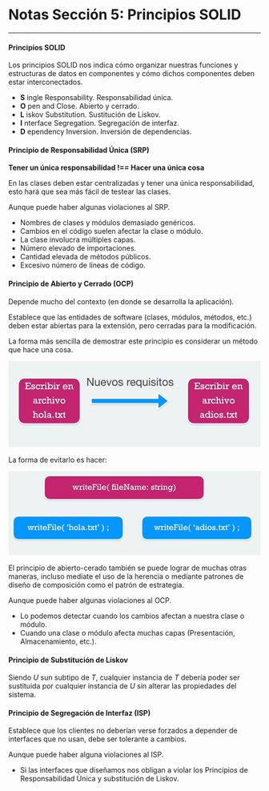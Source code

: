 # Notas Sección 5: Principios SOLID
___

#### Principios SOLID

Los principios SOLID nos indica cómo organizar nuestras funciones y estructuras de datos en componentes y cómo dichos componentes deben estar interconectados.

- __S__ ingle Responsability. Responsabilidad única. 
- __O__ pen and Close. Abierto y cerrado. 
- __L__ iskov Substitution. Sustitución de Liskov. 
- __I__ nterface Segregation. Segregación de interfaz. 
- __D__ ependency Inversion. Inversión de dependencias.

#### Principio de Responsabilidad Única (SRP)

__Tener un única responsabilidad !== Hacer una única cosa__

En las clases deben estar centralizadas y tener una única responsabilidad, esto hará que sea más fácil de testear las clases. 

Aunque puede haber algunas violaciones al SRP.

- Nombres de clases y módulos demasiado genéricos. 
- Cambios en el código suelen afectar la clase o módulo. 
- La clase involucra múltiples capas. 
- Número elevado de importaciones. 
- Cantidad elevada de métodos públicos. 
- Excesivo número de líneas de código. 

#### Principio de Abierto y Cerrado (OCP)

Depende mucho del contexto (en donde se desarrolla la aplicación). 

Establece que las entidades de software (clases, módulos, métodos, etc.) deben estar abiertas para la extensión, pero cerradas para la modificación. 

La forma más sencilla de demostrar este principio es considerar un método que hace una cosa. 

![ocp](/src/images/ocp.PNG)

La forma de evitarlo es hacer: 

![ocp2](/src/images/ocp2.PNG)

El principio de abierto-cerado también se puede lograr de muchas otras maneras, incluso mediate el uso de la herencia o mediante patrones de diseño de composición como el patrón de estrategia. 

Aunque puede haber algunas violaciones al OCP.

- Lo podemos detectar cuando los cambios afectan a nuestra clase o módulo. 
- Cuando una clase o módulo afecta muchas capas (Presentación, Almacenamiento, etc.).

#### Principio de Substitución de Liskov

Siendo _U_ sun subtipo de _T_, cualquier instancia de _T_ debería poder ser sustituida por cualquier instancia de _U_ sin alterar las propiedades del sistema. 

#### Principio de Segregación de Interfaz (ISP)

Establece que los clientes no deberían verse forzados a depender de interfaces que no usan, debe ser tolerante a cambios. 

Aunque puede haber alguna violaciones al ISP.

- Si las interfaces que diseñamos nos obligan a violar los Principios de Responsabilidad Única y substitución de Liskov. 
